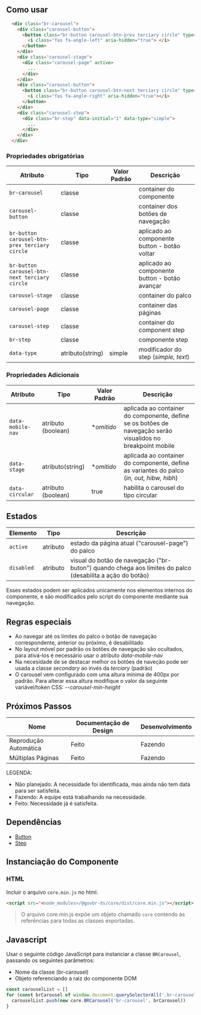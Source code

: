 <!-- [version]: # (1.0.0) -->

## Como usar

```html
  <div class="br-carousel">
    <div class="carousel-button">
      <button class="br-button carousel-btn-prev terciary circle" type="button" aria-label="Anterior" aria-controls="null" disabled>
        <i class="fas fa-angle-left" aria-hidden="true"> </i>
      </button>
    </div>
    <div class="carousel-stage">
      <div class="carousel-page" active>
        ...
      </div> 
    </div>
    <div class="carousel-button">
      <button class="br-button carousel-btn-next terciary circle" type="button" aria-label="Próximo" aria-controls="null">
        <i class="fas fa-angle-right" aria-hidden="true"></i>
      </button>
    </div>
    <div class="carousel-step">
      <div class="br-step" data-initial="1" data-type="simple">
        ...
      </div>
    </div>
  </div>
```

### Propriedades obrigatórias

| Atributo                                      | Tipo             | Valor Padrão | Descrição                                     |
| --------------------------------------------- | ---------------- | ------------ | --------------------------------------------- |
| `br-carousel`                                 | classe           |              | container do componente                       |
| `carousel-button`                             | classe           |              | container dos botões de navegação             |
| `br-button carousel-btn-prev terciary circle` | classe           |              | aplicado ao componente button - botão voltar  |
| `br-button carousel-btn-next terciary circle` | classe           |              | aplicado ao componente button - botão avançar |
| `carousel-stage`                              | classe           |              | container do palco                            |
| `carousel-page`                               | classe           |              | container das páginas                         |
| `carousel-step`                               | classe           |              | container do component step                   |
| `br-step`                                     | classe           |              | componente step                               |
| `data-type`                                   | atributo(string) | simple       | modificador do step (*simple, text*)          |

### Propriedades Adicionais

| Atributo          | Tipo               | Valor Padrão | Descrição                                                                                                   |
| ----------------- | ------------------ | ------------ | ----------------------------------------------------------------------------------------------------------- |
| `data-mobile-nav` | atributo (boolean) | **omitido*   | aplicada ao container do componente, define se os botões de navegação serão visualidos no breakpoint mobile |
| `data-stage`      | atributo(string)   | **omitido*   | aplicada ao container do componente, define as variantes do palco (*in, out, hibw, hibh*)                   |
| `data-circular`   | atributo (boolean) | true         | habilita o carousel do tipo circular                                                                        |

## Estados

| Elemento   | Tipo     | Descrição                                                                                                |
| ---------- | -------- | -------------------------------------------------------------------------------------------------------- |
| `active`   | atributo | estado da página atual ("carousel-page") do palco                                                        |
| `disabled` | atributo | visual do botão de navegação ("br-buton") quando chega aos limites do palco (desabilita a ação do botão) |

Esses estados podem ser aplicados unicamente nos elementos internos do componente, e são modificados pelo script do componente mediante sua navegação.

## Regras especiais

-   Ao navegar até os limites do palco o botão de navegação correspondente, anterior ou próximo, é desabilitado
-   No layout móvel por padrão os botões de navegação são ocultados, para ativá-los é necessário usar o atributo *data-mobile-nav*  
-   Na necesidade de se destacar melhor os botões de naveção pode ser usada a classe *secondary* ao invés da *terciary* (padrão)
-   O carousel vem configurado com uma altura mínima de 400px por padrão. Para alterar essa altura modifique o valor da seguinte variável/token CSS: *--carousel-min-height*

## Próximos Passos

| Nome                  | Documentação de Design | Desenvolvimento |
| --------------------- | ---------------------- | --------------- |
| Reprodução Automática | Feito                  | Fazendo         |
| Múltiplas Páginas     | Feito                  | Fazendo         |

LEGENDA:

-   Não planejado: A necessidade foi identificada, mas ainda não tem data para ser satisfeita.
-   Fazendo: A equipe está trabalhando na necessidade.
-   Feito: Necessidade já é satisfeita.

## Dependências

-   [Button](/ds/components/button)
-   [Step](/ds/components/step)

## Instanciação do Componente

### HTML

Incluir o arquivo `core.min.js` no html.

```html
<script src="<node_modules>/@govbr-ds/core/dist/core.min.js"></script>
```

> O arquivo core.min.js expõe um objeto chamado `core` contendo as referências para todas as classes exportadas.

## Javascript

Usar o seguinte código JavaScript para instanciar a classe `BRCarousel`, passando os seguintes parâmetros:

-   Nome da classe (br-carousel)
-   Objeto referenciando a raiz do componente DOM

```javascript
const carouselList = []
for (const brCarousel of window.document.querySelectorAll('.br-carousel')) {
  carouselList.push(new core.BRCarousel('br-carousel', brCarousel))
}
```
